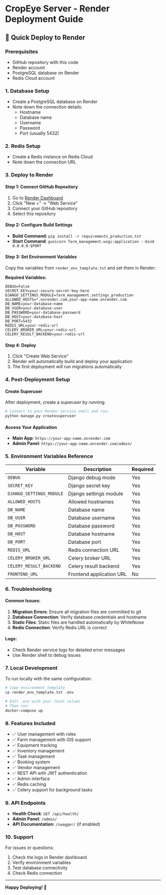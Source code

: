 # CropEye Server - Render Deployment Guide

## 🚀 Quick Deploy to Render

### Prerequisites
- GitHub repository with this code
- Render account
- PostgreSQL database on Render
- Redis Cloud account

### 1. Database Setup
- Create a PostgreSQL database on Render
- Note down the connection details:
  - Hostname
  - Database name
  - Username
  - Password
  - Port (usually 5432)

### 2. Redis Setup
- Create a Redis instance on Redis Cloud
- Note down the connection URL

### 3. Deploy to Render

#### Step 1: Connect GitHub Repository
1. Go to [Render Dashboard](https://dashboard.render.com)
2. Click "New +" → "Web Service"
3. Connect your GitHub repository
4. Select this repository

#### Step 2: Configure Build Settings
- **Build Command**: `pip install -r requirements_production.txt`
- **Start Command**: `gunicorn farm_management.wsgi:application --bind 0.0.0.0:$PORT`

#### Step 3: Set Environment Variables
Copy the variables from `render_env_template.txt` and set them in Render:

**Required Variables:**
```
DEBUG=False
SECRET_KEY=your-secure-secret-key-here
DJANGO_SETTINGS_MODULE=farm_management.settings_production
ALLOWED_HOSTS=*.onrender.com,your-app-name.onrender.com
DB_NAME=your-database-name
DB_USER=your-database-user
DB_PASSWORD=your-database-password
DB_HOST=your-database-host
DB_PORT=5432
REDIS_URL=your-redis-url
CELERY_BROKER_URL=your-redis-url
CELERY_RESULT_BACKEND=your-redis-url
```

#### Step 4: Deploy
1. Click "Create Web Service"
2. Render will automatically build and deploy your application
3. The first deployment will run migrations automatically

### 4. Post-Deployment Setup

#### Create Superuser
After deployment, create a superuser by running:
```bash
# Connect to your Render service shell and run:
python manage.py createsuperuser
```

#### Access Your Application
- **Main App**: `https://your-app-name.onrender.com`
- **Admin Panel**: `https://your-app-name.onrender.com/admin/`

### 5. Environment Variables Reference

| Variable | Description | Required |
|----------|-------------|----------|
| `DEBUG` | Django debug mode | Yes |
| `SECRET_KEY` | Django secret key | Yes |
| `DJANGO_SETTINGS_MODULE` | Django settings module | Yes |
| `ALLOWED_HOSTS` | Allowed hostnames | Yes |
| `DB_NAME` | Database name | Yes |
| `DB_USER` | Database username | Yes |
| `DB_PASSWORD` | Database password | Yes |
| `DB_HOST` | Database hostname | Yes |
| `DB_PORT` | Database port | Yes |
| `REDIS_URL` | Redis connection URL | Yes |
| `CELERY_BROKER_URL` | Celery broker URL | Yes |
| `CELERY_RESULT_BACKEND` | Celery result backend | Yes |
| `FRONTEND_URL` | Frontend application URL | No |

### 6. Troubleshooting

#### Common Issues:
1. **Migration Errors**: Ensure all migration files are committed to git
2. **Database Connection**: Verify database credentials and hostname
3. **Static Files**: Static files are handled automatically by WhiteNoise
4. **Redis Connection**: Verify Redis URL is correct

#### Logs:
- Check Render service logs for detailed error messages
- Use Render shell to debug issues

### 7. Local Development

To run locally with the same configuration:
```bash
# Copy environment template
cp render_env_template.txt .env

# Edit .env with your local values
# Then run:
docker-compose up
```

### 8. Features Included

- ✅ User management with roles
- ✅ Farm management with GIS support
- ✅ Equipment tracking
- ✅ Inventory management
- ✅ Task management
- ✅ Booking system
- ✅ Vendor management
- ✅ REST API with JWT authentication
- ✅ Admin interface
- ✅ Redis caching
- ✅ Celery support for background tasks

### 9. API Endpoints

- **Health Check**: `GET /api/health/`
- **Admin Panel**: `/admin/`
- **API Documentation**: `/swagger/` (if enabled)

### 10. Support

For issues or questions:
1. Check the logs in Render dashboard
2. Verify environment variables
3. Test database connectivity
4. Check Redis connection

---

**Happy Deploying! 🎉**
